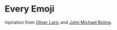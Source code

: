 # Every Emoji

Inpiration from [Oliver Laric](http://oliverlaric.com/787cliparts.htm) and [John Michael Boling](https://www.youtube.com/watch?v=qmlJveN9IkI).
